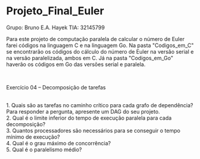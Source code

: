 # Projeto_Final_Euler


Grupo: Bruno E.A. Hayek TIA: 32145799
<br>

  Para este projeto de computação paralela de calcular o número de Euler farei códigos na linguagem C e na linguagem Go. Na pasta "Codigos_em_C" se encontrarão os códigos do cálculo do número de Euler na versão serial e na versão paralelizada, ambos em C. Já na pasta "Codigos_em_Go" haverão os códigos em Go das versões serial e paralela.

<br>

Exercício 04 – Decomposição de tarefas

<br>
1. Quais são as tarefas no caminho crítico para cada grafo de dependência? Para responder a pergunta, apresente um DAG do seu projeto.
<br>
2. Qual é o limite inferior do tempo de execução paralela para cada decomposição?
<br>
3. Quantos processadores são necessários para se conseguir o tempo mínimo de execução?
<br>
4. Qual é o grau máximo de concorrência?
<br>
5. Qual é o paralelismo médio?


